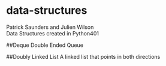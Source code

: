 # data-structures
Patrick Saunders and Julien Wilson
<br>
Data Structures created in Python401

##Deque
Double Ended Queue

##Doubly Linked List
A linked list that points in both directions

